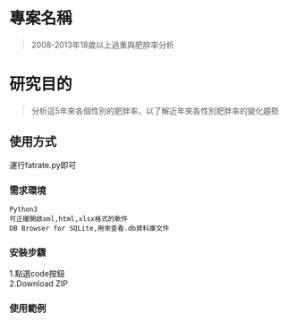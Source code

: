 # 專案名稱
> 2008-2013年18歲以上過重與肥胖率分析

# 研究目的
> 分析這5年來各個性別的肥胖率，以了解近年來各性別肥胖率的變化趨勢<br>

## 使用方式

運行fatrate.py即可

### 需求環境

```
Python3
可正確開啟xml,html,xlsx格式的軟件
DB Browser for SQLite,用來查看.db資料庫文件
```

### 安裝步驟

1.點選code按鈕<br>
2.Download ZIP

### 使用範例
